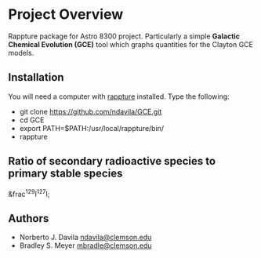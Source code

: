 Project Overview
========

Rappture package for Astro 8300 project. Particularly a simple **Galactic Chemical Evolution (GCE)** tool which graphs quantities for the Clayton GCE models.

Installation
------------

You will need a computer with [rappture](https://nanohub.org/infrastructure/rappture/) installed.  Type the following:

* git clone https://github.com/ndavila/GCE.git
* cd GCE
* export PATH=$PATH:/usr/local/rappture/bin/
* rappture

Ratio of secondary radioactive species to primary stable species
----------------------------------------------------------------

&frac<sup>129</sup>I<sup>127</sup>I;

Authors
-------

- Norberto J. Davila <ndavila@clemson.edu>
- Bradley S. Meyer <mbradle@clemson.edu>
